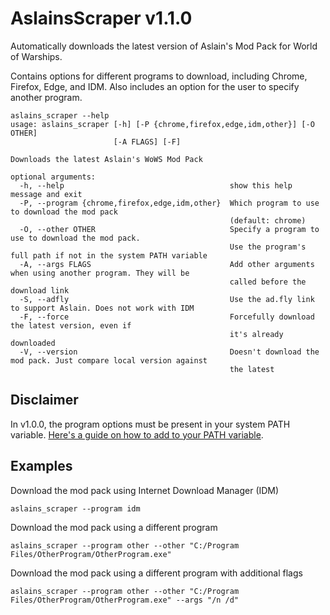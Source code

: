 # AslainsScraper v1.1.0
Automatically downloads the latest version of Aslain's Mod Pack for World of Warships.

Contains options for different programs to download, including Chrome, Firefox, Edge, and IDM. Also includes an option for the user to specify another program.

```text
aslains_scraper --help
usage: aslains_scraper [-h] [-P {chrome,firefox,edge,idm,other}] [-O OTHER]
                       [-A FLAGS] [-F]

Downloads the latest Aslain's WoWS Mod Pack

optional arguments:
  -h, --help                                     show this help message and exit
  -P, --program {chrome,firefox,edge,idm,other}  Which program to use to download the mod pack
                                                 (default: chrome)
  -O, --other OTHER                              Specify a program to use to download the mod pack.
                                                 Use the program's full path if not in the system PATH variable
  -A, --args FLAGS                               Add other arguments when using another program. They will be
                                                 called before the download link
  -S, --adfly                                    Use the ad.fly link to support Aslain. Does not work with IDM
  -F, --force                                    Forcefully download the latest version, even if
                                                 it's already downloaded
  -V, --version                                  Doesn't download the mod pack. Just compare local version against
                                                 the latest
```

## Disclaimer

In v1.0.0, the program options must be present in your system PATH variable. [Here's a guide on how to add to your PATH
variable](https://helpdeskgeek.com/windows-10/add-windows-path-environment-variable/).

## Examples

Download the mod pack using Internet Download Manager (IDM)

```text
aslains_scraper --program idm
```

Download the mod pack using a different program

```text
aslains_scraper --program other --other "C:/Program Files/OtherProgram/OtherProgram.exe"
```

Download the mod pack using a different program with additional flags

```text
aslains_scraper --program other --other "C:/Program Files/OtherProgram/OtherProgram.exe" --args "/n /d"
```